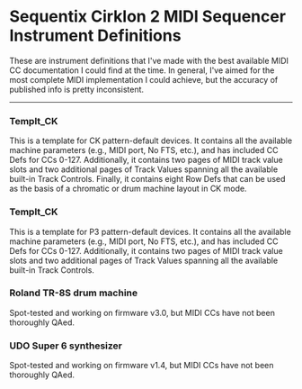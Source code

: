 <h1>Sequentix Cirklon 2 MIDI Sequencer Instrument Definitions</h1>

<p>These are instrument definitions that I've made with the best available MIDI CC documentation I could find at the time. In general, I've aimed for the most complete MIDI implementation I could achieve, but the accuracy of published info is pretty inconsistent.</p>

<hr>

<h3>Templt_CK</h3>

<p>This is a template for CK pattern-default devices. It contains all the available machine parameters (e.g., MIDI port, No FTS, etc.), and has included CC Defs for CCs 0-127. Additionally, it contains two pages of MIDI track value slots and two additional pages of Track Values spanning all the available built-in Track Controls. Finally, it contains eight Row Defs that can be used as the basis of a chromatic or drum machine layout in CK mode.</p>

<h3>Templt_CK</h3>

<p>This is a template for P3 pattern-default devices. It contains all the available machine parameters (e.g., MIDI port, No FTS, etc.), and has included CC Defs for CCs 0-127. Additionally, it contains two pages of MIDI track value slots and two additional pages of Track Values spanning all the available built-in Track Controls. </p>

<h3>Roland TR-8S drum machine</h3>

<p>Spot-tested and working on firmware v3.0, but MIDI CCs have not been thoroughly QAed.</p>

<h3>UDO Super 6 synthesizer</h3>

<p>Spot-tested and working on firmware v1.4, but MIDI CCs have not been thoroughly QAed.</p>
